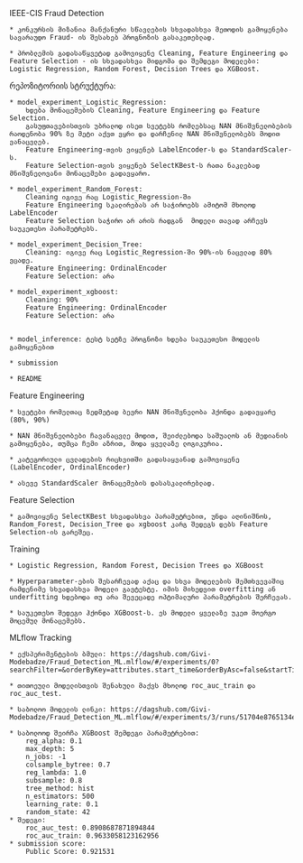 IEEE-CIS Fraud Detection

	* კონკურსის მიზანია მანქანური სწავლების სხვადასხვა მეთოდის გამოყენება სავარაუდო Fraud- ის შესახებ პროგნოზის გასაკეთებლად.
	
	* პრობლემის გადასაწყვეტად გამოვიყენე Cleaning, Feature Engineering და Feature Selection - ის სხვადასხვა მიდგომა და შემდეგი მოდელები: Logistic Regression, Random Forest, Decision Trees და XGBoost.

რეპოზიტორიის სტრუქტურა:

	* model_experiment_Logistic_Regression: 
		ხდება მონაცემების Cleaning, Feature Engineering და Feature Selection.
		გასუფთავებისთვის უბრალოდ ისეთ სვეტებს რომლებსაც NAN მნიშვნელობების რაოდენობა 90% ზე მეტი აქვთ ვყრი და დარჩენილ NAN მნიშვნელობებს მოდით ვანაცვლებ.
		Feature Engineering-თვის ვიყენებ LabelEncoder-ს და StandardScaler-ს.
		Feature Selection-თვის ვიყენებ SelectKBest-ს რათა ნაკლებად მნიშვნელოვანი მონაცემები გადავყარო.
		
	* model_experiment_Random_Forest:
		Cleaning იგივე რაც Logistic_Regression-ში
		Feature Engineering სკალირებას არ საჭიროებს ამიტომ მხოლოდ LabelEncoder
		Feature Selection საჭირო არ არის რადგან  მოდელი თავად არჩევს საუკეთესო პარამეტრებს.
		
	* model_experiment_Decision_Tree:
		Cleaning: იგივე რაც Logistic_Regression-ში 90%-ის ნაცვლად 80% ვცადე.
		Feature Engineering: OrdinalEncoder
		Feature Selection: არა
	
	* model_experiment_xgboost: 
		Cleaning: 90%
		Feature Engineering: OrdinalEncoder
		Feature Selection: არა
		
		
	* model_inference: ტესტ სეტზე პროგნოზი ხდება საუკეთესო მოდელის გამოყენებით
	
	* submission
	
	* README 
	
Feature Engineering

	* სვეტები რომელთაც ზედმეტად ბევრი NAN მნიშვნელობა ჰქონდა გადავყარე (80%, 90%)
	
	* NAN მნიშვნელობები ჩავანაცვლე მოდით, შეიძლებოდა საშუალოს ან მედიანის გამოყენება, თუმცა ჩემი აზრით, მოდა ყველაზე ლოგიკურია.
	
	* კატეგორიული ცვლადების რიცხვითში გადასაყვანად გამოვიყენე (LabelEncoder, OrdinalEncoder) 
	
	* ასევე StandardScaler მონაცემების დასასკალირებლად.
	

Feature Selection

	* გამოვიყენე SelectKBest სხვადასხვა პარამეტრებით, უნდა აღინიშნოს, Random_Forest, Decision_Tree და xgboost კარგ შედეგს დებს Feature Selection-ის გარეშეც.
	
Training

	* Logistic Regression, Random Forest, Decision Trees და XGBoost
	
	* Hyperparameter-ების შესარჩევად აქაც და სხვა მოდელების შემთხვევაშიც რამდენიმე სხვადასხვა მოდელი გავტესტე. იმის მიხედვით overfitting ან underfitting ხდებოდა თუ არა შევეცადე ოპტიმალური პარამეტრების შერჩევას.
	
	* საუკეთესო შედეგი ჰქონდა XGBoost-ს. ეს მოდელი ყველაზე უკეთ მოერგო მოცემულ მონაცემებს. 
	
MLflow Tracking

	* ექსპერიმენტების ბმული: https://dagshub.com/Givi-Modebadze/Fraud_Detection_ML.mlflow/#/experiments/0?searchFilter=&orderByKey=attributes.start_time&orderByAsc=false&startTime=ALL&lifecycleFilter=Active&modelVersionFilter=All+Runs&datasetsFilter=W10%3D
	
	* თითოეული მოდელისთვის შენახული მაქვს მხოლოდ roc_auc_train და roc_auc_test.
	
	* საბოლოო მოდელის ლინკი: https://dagshub.com/Givi-Modebadze/Fraud_Detection_ML.mlflow/#/experiments/3/runs/51704e8765134ee5bfc3a533bfda57ca/artifacts
	
	* საბოლოოდ შეირჩა XGBoost შემდეგი პარამეტრებით: 
		reg_alpha: 0.1
		max_depth: 5
		n_jobs: -1
		colsample_bytree: 0.7
		reg_lambda: 1.0
		subsample: 0.8
		tree_method: hist
		n_estimators: 500
		learning_rate: 0.1
		random_state: 42
	* შედეგი: 
		roc_auc_test: 0.8908687871894844
		roc_auc_train: 0.9633058123162956
	* submission score:
		Public Score: 0.921531
